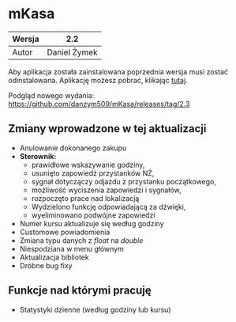 
# mKasa

|Wersja|2.2  |
|--|--|
|Autor|Daniel Żymek  |

Aby aplikacja została zainstalowana poprzednia wersja musi zostać odinstalowana.
Aplikację możesz pobrać, klikając [tutaj](https://github.com/danzym509/mKasa/releases/download/2.2/mKasa.v.2.2.apk).

Podgląd nowego wydania: https://github.com/danzym509/mKasa/releases/tag/2.3

## Zmiany wprowadzone w tej aktualizacji
- Anulowanie dokonanego zakupu
- **Sterownik:** 
	- prawidłowe wskazywanie godziny,
	-  usunięto zapowiedź przystanków NŻ, 
	- sygnał dotyczączy odjazdu z przystanku początkowego, 
	- możliwość wyciszenia zapowiedzi i sygnałów, 
	- rozpoczęto prace nad lokalizacją
	- Wydzielono funkcję odpowiadającą za dźwięki, 
	- wyeliminowano podwójne zapowiedzi
- Numer kursu aktualizuje się według godziny
- Customowe powiadomienia
- Zmiana typu danych z _float_ na _double_
- Niespodziana w menu głównym
- Aktualizacja bibliotek
- Drobne bug fixy

## Funkcje nad którymi pracuję
- Statystyki dzienne (według godziny lub kursu)
